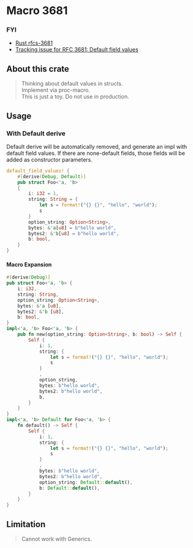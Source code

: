 # Macro 3681

### FYI
- [Rust rfcs-3681](https://github.com/rust-lang/rfcs/pull/3681)
- [Tracking issue for RFC 3681: Default field values](https://github.com/rust-lang/rust/issues/132162)

## About this crate

> Thinking about default values in structs.  
> Implement via proc-macro.  
> This is just a toy. Do not use in production.

## Usage

### With Default derive

Default derive will be automatically removed, and generate an impl with default field values.
If there are none-default fields, those fields will be added as constructor parameters. 
```rust
default_field_values! {
    #[derive(Debug, Default)]
    pub struct Foo<'a, 'b>
    {
        i: i32 = 1,
        string: String = {
            let s = format!("{} {}", "hello", "world");
            s
        }
        option_string: Option<String>,
        bytes: &'a[u8] = b"hello world",
        bytes2: &'b[u8] = b"hello world",
        b: bool,
    }
}
```

#### Macro Expansion

```rust
#[derive(Debug)]
pub struct Foo<'a, 'b> {
    i: i32,
    string: String,
    option_string: Option<String>,
    bytes: &'a [u8],
    bytes2: &'b [u8],
    b: bool,
}
impl<'a, 'b> Foo<'a, 'b> {
    pub fn new(option_string: Option<String>, b: bool) -> Self {
        Self {
            i: 1,
            string: {
                let s = format!("{} {}", "hello", "world");
                s
            }
            ,
            option_string,
            bytes: b"hello world",
            bytes2: b"hello world",
            b,
        }
    }
}
impl<'a, 'b> Default for Foo<'a, 'b> {
    fn default() -> Self {
        Self {
            i: 1,
            string: {
                let s = format!("{} {}", "hello", "world");
                s
            }
            ,
            bytes: b"hello world",
            bytes2: b"hello world",
            option_string: Default::default(),
            b: Default::default(),
        }
    }
}
```

## Limitation

> Cannot work with Generics. 
